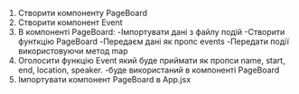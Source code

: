 1. Створити компоненту PageBoard 
2. Створити компонент Event
3. В компоненті PageBoard:
-Імпортувати дані з файлу подій
-Створити фунткцію PageBoard
-Передаєм дані як пропс events
-Передати події використовуючи метод map
4. Оголосити функцію Event який буде приймати як пропси name, start, end, location, speaker. 
-буде використаний в компоненті PageBoard
5. Імпортувати компонент PageBoard в App.jsx